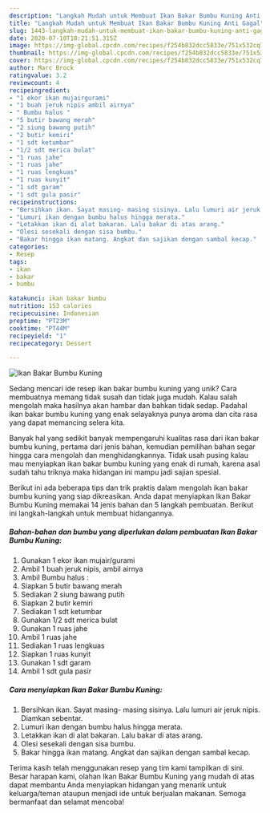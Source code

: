 ```yaml
---
description: "Langkah Mudah untuk Membuat Ikan Bakar Bumbu Kuning Anti Gagal"
title: "Langkah Mudah untuk Membuat Ikan Bakar Bumbu Kuning Anti Gagal"
slug: 1443-langkah-mudah-untuk-membuat-ikan-bakar-bumbu-kuning-anti-gagal
date: 2020-07-10T10:21:51.315Z
image: https://img-global.cpcdn.com/recipes/f254b832dcc5833e/751x532cq70/ikan-bakar-bumbu-kuning-foto-resep-utama.jpg
thumbnail: https://img-global.cpcdn.com/recipes/f254b832dcc5833e/751x532cq70/ikan-bakar-bumbu-kuning-foto-resep-utama.jpg
cover: https://img-global.cpcdn.com/recipes/f254b832dcc5833e/751x532cq70/ikan-bakar-bumbu-kuning-foto-resep-utama.jpg
author: Marc Brock
ratingvalue: 3.2
reviewcount: 4
recipeingredient:
- "1 ekor ikan mujairgurami"
- "1 buah jeruk nipis ambil airnya"
- " Bumbu halus "
- "5 butir bawang merah"
- "2 siung bawang putih"
- "2 butir kemiri"
- "1 sdt ketumbar"
- "1/2 sdt merica bulat"
- "1 ruas jahe"
- "1 ruas jahe"
- "1 ruas lengkuas"
- "1 ruas kunyit"
- "1 sdt garam"
- "1 sdt gula pasir"
recipeinstructions:
- "Bersihkan ikan. Sayat masing- masing sisinya. Lalu lumuri air jeruk nipis. Diamkan sebentar."
- "Lumuri ikan dengan bumbu halus hingga merata."
- "Letakkan ikan di alat bakaran. Lalu bakar di atas arang."
- "Olesi sesekali dengan sisa bumbu."
- "Bakar hingga ikan matang. Angkat dan sajikan dengan sambal kecap."
categories:
- Resep
tags:
- ikan
- bakar
- bumbu

katakunci: ikan bakar bumbu 
nutrition: 153 calories
recipecuisine: Indonesian
preptime: "PT23M"
cooktime: "PT44M"
recipeyield: "1"
recipecategory: Dessert

---
```



![Ikan Bakar Bumbu Kuning](https://img-global.cpcdn.com/recipes/f254b832dcc5833e/751x532cq70/ikan-bakar-bumbu-kuning-foto-resep-utama.jpg)

Sedang mencari ide resep ikan bakar bumbu kuning yang unik? Cara membuatnya memang tidak susah dan tidak juga mudah. Kalau salah mengolah maka hasilnya akan hambar dan bahkan tidak sedap. Padahal ikan bakar bumbu kuning yang enak selayaknya punya aroma dan cita rasa yang dapat memancing selera kita.



Banyak hal yang sedikit banyak mempengaruhi kualitas rasa dari ikan bakar bumbu kuning, pertama dari jenis bahan, kemudian pemilihan bahan segar hingga cara mengolah dan menghidangkannya. Tidak usah pusing kalau mau menyiapkan ikan bakar bumbu kuning yang enak di rumah, karena asal sudah tahu triknya maka hidangan ini mampu jadi sajian spesial.


Berikut ini ada beberapa tips dan trik praktis dalam mengolah ikan bakar bumbu kuning yang siap dikreasikan. Anda dapat menyiapkan Ikan Bakar Bumbu Kuning memakai 14 jenis bahan dan 5 langkah pembuatan. Berikut ini langkah-langkah untuk membuat hidangannya.

<!--inarticleads1-->

##### Bahan-bahan dan bumbu yang diperlukan dalam pembuatan Ikan Bakar Bumbu Kuning:

1. Gunakan 1 ekor ikan mujair/gurami
1. Ambil 1 buah jeruk nipis, ambil airnya
1. Ambil  Bumbu halus :
1. Siapkan 5 butir bawang merah
1. Sediakan 2 siung bawang putih
1. Siapkan 2 butir kemiri
1. Sediakan 1 sdt ketumbar
1. Gunakan 1/2 sdt merica bulat
1. Gunakan 1 ruas jahe
1. Ambil 1 ruas jahe
1. Sediakan 1 ruas lengkuas
1. Siapkan 1 ruas kunyit
1. Gunakan 1 sdt garam
1. Ambil 1 sdt gula pasir




<!--inarticleads2-->

##### Cara menyiapkan Ikan Bakar Bumbu Kuning:

1. Bersihkan ikan. Sayat masing- masing sisinya. Lalu lumuri air jeruk nipis. Diamkan sebentar.
1. Lumuri ikan dengan bumbu halus hingga merata.
1. Letakkan ikan di alat bakaran. Lalu bakar di atas arang.
1. Olesi sesekali dengan sisa bumbu.
1. Bakar hingga ikan matang. Angkat dan sajikan dengan sambal kecap.




Terima kasih telah menggunakan resep yang tim kami tampilkan di sini. Besar harapan kami, olahan Ikan Bakar Bumbu Kuning yang mudah di atas dapat membantu Anda menyiapkan hidangan yang menarik untuk keluarga/teman ataupun menjadi ide untuk berjualan makanan. Semoga bermanfaat dan selamat mencoba!
